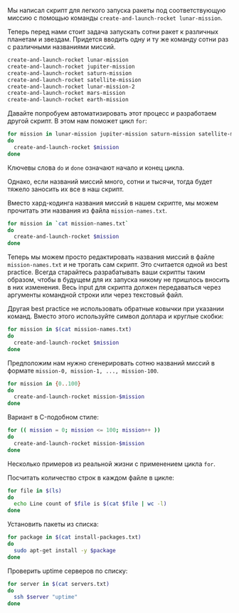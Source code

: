 Мы написал скрипт для легкого запуска ракеты под соответствующую миссию с помощью команды `create-and-launch-rocket lunar-mission`.

Теперь перед нами стоит задача запускать сотни ракет к различных планетам и звездам. Придется вводить одну и ту же команду сотни раз с различными названиями миссий.

```bash
create-and-launch-rocket lunar-mission
create-and-launch-rocket jupiter-mission
create-and-launch-rocket saturn-mission
create-and-launch-rocket satellite-mission
create-and-launch-rocket lunar-mission-2
create-and-launch-rocket mars-mission
create-and-launch-rocket earth-mission
```

Давайте попробуем автоматизировать этот процесс и разработаем другой скрипт. В этом нам поможет цикл `for`:

```bash
for mission in lunar-mission jupiter-mission saturn-mission satellite-mission lunar-mission-2 mars-mission earth-mission
do
  create-and-launch-rocket $mission
done
```

Ключевы слова `do` и `done` означают начало и конец цикла.

Однако, если названий миссий много, сотни и тысячи, тогда будет тяжело заносить их все в наш скрипт.

Вместо хард-кодинга названия миссий в нашем скрипте, мы можем прочитать эти названия из файла `mission-names.txt`.

```bash
for mission in `cat mission-names.txt`
do
  create-and-launch-rocket $mission
done
```

Теперь мы можем просто редактировать названия миссий в файле `mission-names.txt` и не трогать сам скрипт. Это считается одной из best practice. Всегда старайтесь разрабатывать ваши скрипты таким образом, чтобы в будущем для их запуска никому не пришлось вносить в них изменения. Весь input для скрипта должен передаваться через аргументы командной строки или через текстовый файл.

Другая best practice не использовать обратные ковычки при указании команд. Вместо этого используйте символ доллара и круглые скобки:

```bash
for mission in $(cat mission-names.txt)
do
  create-and-launch-rocket $mission
done
```

Предположим нам нужно сгенерировать сотню названий миссий в формате `mission-0, mission-1, ..., mission-100`.

```bash
for mission in {0..100}
do
  create-and-launch-rocket mission-$mission
done
```

Вариант в C-подобном стиле:

```bash
for (( mission = 0; mission <= 100; mission++ ))
do
  create-and-launch-rocket mission-$mission
done
```

Несколько примеров из реальной жизни с применением цикла `for`.

Посчитать количество строк в каждом файле в цикле:

```bash
for file in $(ls)
do
  echo Line count of $file is $(cat $file | wc -l)
done
```

Установить пакеты из списка:

```bash
for package in $(cat install-packages.txt)
do
  sudo apt-get install -y $package
done
```

Проверить uptime серверов по списку:

```bash
for server in $(cat servers.txt)
do
  ssh $server "uptime"
done
```